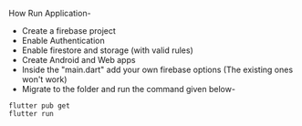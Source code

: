 How Run Application-

- Create a firebase project
- Enable Authentication
- Enable firestore and storage (with valid rules)
- Create Android and Web apps
- Inside the "main.dart" add your own firebase options (The existing ones won't work)
- Migrate to the folder and run the command given below-
```
flutter pub get
flutter run 
```
